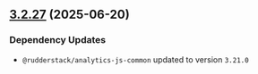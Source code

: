 ## [3.2.27](https://github.com/rudderlabs/rudder-sdk-js/compare/@rudderstack/analytics-js-service-worker@3.2.26...@rudderstack/analytics-js-service-worker@3.2.27) (2025-06-20)

### Dependency Updates

* `@rudderstack/analytics-js-common` updated to version `3.21.0`
